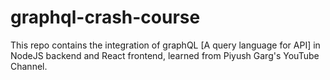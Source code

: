 # graphql-crash-course
This repo contains the integration of graphQL [A query language for API] in NodeJS backend and React frontend, learned from Piyush Garg's YouTube Channel.
